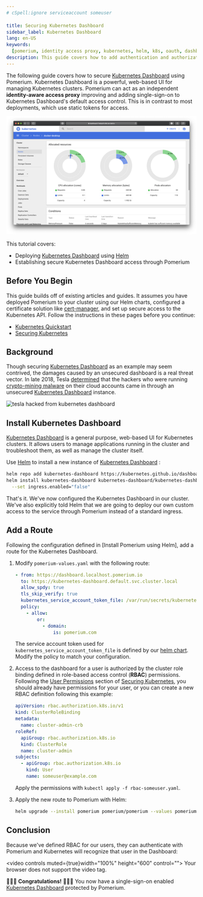 ```yaml
---
# cSpell:ignore serviceaccount someuser

title: Securing Kubernetes Dashboard
sidebar_label: Kubernetes Dashboard
lang: en-US
keywords:
  [pomerium, identity access proxy, kubernetes, helm, k8s, oauth, dashboard]
description: This guide covers how to add authentication and authorization to kubernetes dashboard using single-sing-on, pomerium, helm, and letsencrypt certificates.
---
```


The following guide covers how to secure [Kubernetes Dashboard] using Pomerium. Kubernetes Dashboard is a powerful, web-based UI for managing Kubernetes clusters. Pomerium can act as an independent **identity-aware access proxy** improving and adding single-sign-on to Kubernetes Dashboard's default access control. This is in contrast to most deployments, which use static tokens for access.

![fresh kubernetes dashboard install](img/k8s-fresh-dashboard.png)

This tutorial covers:

- Deploying [Kubernetes Dashboard] using [Helm]
- Establishing secure Kubernetes Dashboard access through Pomerium

## Before You Begin

This guide builds off of existing articles and guides. It assumes you have deployed Pomerium to your cluster using our Helm charts, configured a certificate solution like [cert-manager], and set up secure access to the Kubernetes API. Follow the instructions in these pages before you continue:

- [Kubernetes Quickstart]
- [Securing Kubernetes]

## Background

Though securing [Kubernetes Dashboard] as an example may seem contrived, the damages caused by an unsecured dashboard is a real threat vector. In late 2018, Tesla [determined](https://redlock.io/blog/cryptojacking-tesla) that the hackers who were running [crypto-mining malware](https://arstechnica.com/information-technology/2018/02/tesla-cloud-resources-are-hacked-to-run-cryptocurrency-mining-malware/) on their cloud accounts came in through an unsecured [Kubernetes Dashboard] instance.

![tesla hacked from kubernetes dashboard](img/k8s-tesla-hacked.png)

## Install Kubernetes Dashboard

[Kubernetes Dashboard] is a general purpose, web-based UI for Kubernetes clusters. It allows users to manage applications running in the cluster and troubleshoot them, as well as manage the cluster itself.

Use [Helm] to install a new instance of [Kubernetes Dashboard] :

```bash
helm repo add kubernetes-dashboard https://kubernetes.github.io/dashboard/
helm install kubernetes-dashboard kubernetes-dashboard/kubernetes-dashboard\
  --set ingress.enabled="false"
```

That's it. We've now configured the Kubernetes Dashboard in our cluster. We've also explicitly told Helm that we are going to deploy our own custom access to the service through Pomerium instead of a standard ingress.

## Add a Route

Following the configuration defined in [Install Pomerium using Helm], add a route for the Kubernetes Dashboard.

1. Modify `pomerium-values.yaml` with the following route:

   ```yaml title="pomerium-values.yaml"
   - from: https://dashboard.localhost.pomerium.io
     to: https://kubernetes-dashboard.default.svc.cluster.local
     allow_spdy: true
     tls_skip_verify: true
     kubernetes_service_account_token_file: /var/run/secrets/kubernetes.io/serviceaccount/token
     policy:
       - allow:
           or:
             - domain:
                 is: pomerium.com
   ```

   The service account token used for `kubernetes_service_account_token_file` is defined by our [helm chart]. Modify the policy to match your configuration.

1. Access to the dashboard for a user is authorized by the cluster role binding defined in role-based access control (**RBAC**) permissions. Following the [User Permissions] section of [Securing Kubernetes], you should already have permissions for your user, or you can create a new RBAC definition following this example:

   ```yaml title="rbac-someuser.yaml"
   apiVersion: rbac.authorization.k8s.io/v1
   kind: ClusterRoleBinding
   metadata:
     name: cluster-admin-crb
   roleRef:
     apiGroup: rbac.authorization.k8s.io
     kind: ClusterRole
     name: cluster-admin
   subjects:
     - apiGroup: rbac.authorization.k8s.io
       kind: User
       name: someuser@example.com
   ```

   Apply the permissions with `kubectl apply -f rbac-someuser.yaml`.

1. Apply the new route to Pomerium with Helm:

   ```bash
   helm upgrade --install pomerium pomerium/pomerium --values pomerium-values.yaml
   ```

## Conclusion

Because we've defined RBAC for our users, they can authenticate with Pomerium and Kubernetes will recognize that user in the Dashboard:

<video controls muted={true}width="100%" height="600" control=""><source src="/k8s-dashboard-user.mp4" type="video/mp4"/> Your browser does not support the video tag. </video>

🎉🍾🎊 **Congratulations!** 🎉🍾🎊 You now have a single-sign-on enabled [Kubernetes Dashboard] protected by Pomerium.

[cert-manager]: https://cert-manager.io/docs/
[helm chart]: https://github.com/pomerium/pomerium-helm
[helm]: https://helm.sh
[kubernetes quickstart]: /docs/deploying/k8s/quickstart
[kubernetes dashboard]: https://kubernetes.io/docs/tasks/access-application-cluster/web-ui-dashboard/
[securing kubernetes]: /docs/guides/kubernetes.md
[user permissions]: /docs/guides/kubernetes.md#user-permissions
